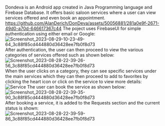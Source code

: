 Dondeva is an Android app created in Java Programming language and Firebase Database. It offers basic saloon services where a user can view services offered and even book an appointment. 
https://github.com/AlanDerich/DonDeva/assets/50056881/281a0e9f-2671-49d0-a70d-646617367c44
The poject uses FirebaseUI for simple authentication using either email or Google:
![Screenshot_2023-08-29-10-23-49-64_3c88f85cd444880d36428ee7fb0f8d73](https://github.com/AlanDerich/DonDeva/assets/50056881/6b1c9fc4-ce9a-4eff-a2ed-838855a76fa3)
After authentication, the user can then proceed to view the various categories of services offered such as shown below:
![Screenshot_2023-08-28-22-39-26-56_3c88f85cd444880d36428ee7fb0f8d73](https://github.com/AlanDerich/DonDeva/assets/50056881/84c899d6-0d9a-4129-bc24-71dd36e955f3)
When the user clicks on a category, they can see specific services under the main services which they can then proceed to add to favorites by clicking the heart icon or click on the service to view more details:
![Service ](https://github.com/AlanDerich/DonDeva/assets/50056881/a4a66ce8-d51a-4dae-812a-06f59506a711)
The user can book the service as shown below:
![Screenshot_2023-08-28-22-39-35-90_3c88f85cd444880d36428ee7fb0f8d73](https://github.com/AlanDerich/DonDeva/assets/50056881/3b83c53a-6c63-4219-8668-c0950bcc615b)
After booking a service, it is added to the Requests section and the current status is shown:
![Screenshot_2023-08-28-22-39-59-86_3c88f85cd444880d36428ee7fb0f8d73](https://github.com/AlanDerich/DonDeva/assets/50056881/84d06add-9ec4-4f91-b080-ede623150e38)






